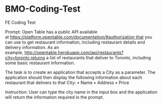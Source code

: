 # BMO-Coding-Test
FE Coding Test

Prompt:
Open Table has a public API available at https://platform.opentable.com/documentation/#authorization that you can use to get restaurant information, including restaurant details and delivery information.
As an example, http://opentable.herokuapp.com/api/restaurants?city=toronto returns a list of restaurants that deliver to Toronto, including some basic restaurant information.
 
The task is to create an application that accepts a City as a parameter. The application should then display the following information about each restaurant that delivers to that City:
•	Name
•	Address
•	Price

Instruction:
User can type the city name in the input box and the application will return the information required in the prompt.
